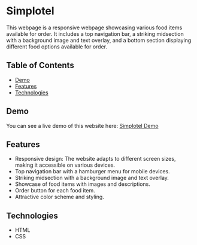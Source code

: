 # Simplotel

This webpage is a responsive webpage showcasing various food items available for order. It includes a top navigation bar, a striking midsection with a background image and text overlay, and a bottom section displaying different food options available for order.

## Table of Contents
- [Demo](#demo)
- [Features](#features)
- [Technologies](#technologies)

## Demo

You can see a live demo of this website here: [Simplotel Demo](https://652ba34b56e84e4985a277ff--super-granita-fe3255.netlify.app/)

## Features

- Responsive design: The website adapts to different screen sizes, making it accessible on various devices.
- Top navigation bar with a hamburger menu for mobile devices.
- Striking midsection with a background image and text overlay.
- Showcase of food items with images and descriptions.
- Order button for each food item.
- Attractive color scheme and styling.

## Technologies

- HTML
- CSS


